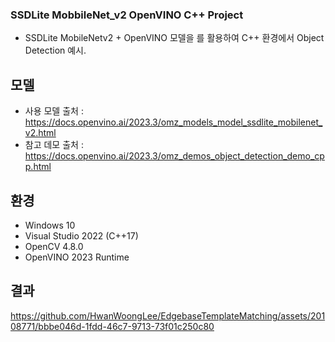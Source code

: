 ### SSDLite MobbileNet_v2 OpenVINO C++ Project
- SSDLite MobileNetv2 + OpenVINO 모델을 를 활용하여 C++ 환경에서 Object Detection 예시.


## 모델
- 사용 모델 출처 : https://docs.openvino.ai/2023.3/omz_models_model_ssdlite_mobilenet_v2.html
- 참고 데모 출처 : https://docs.openvino.ai/2023.3/omz_demos_object_detection_demo_cpp.html


## 환경
- Windows 10
- Visual Studio 2022 (C++17)
- OpenCV 4.8.0
- OpenVINO 2023 Runtime


## 결과
https://github.com/HwanWoongLee/EdgebaseTemplateMatching/assets/20108771/bbbe046d-1fdd-46c7-9713-73f01c250c80

